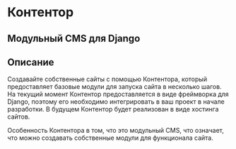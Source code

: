 # Контентор
## Модульный CMS для Django

## Описание

Создавайте собственные сайты с помощью Контентора, который предоставляет базовые модули для запуска сайта в несколько шагов. 
На текущий момент Контентор предоставляется в виде фреймворка для Django, поэтому его необходимо интегрировать в ваш проект в начале разработки.
В будущем Контентор будет реализован в виде хостинга сайтов.

Особенность Контентора в том, что это модульный CMS, что означает, что можно создавать собственные модули для функционала сайта.
